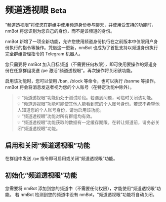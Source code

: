 # 频道透视眼 <small>Beta</small>

“频道透视眼”将使您在群组中使用频道身份参与聊天，并使用受支持的功能时，nmBot 将您识别为您自己的身份，而不是该频道的身份。

nmBot 新增了一项全新功能，允许您使用频道身份执行在之前版本中仅限用户身份执行的指令等操作。凭借这一更新，nmBot 也成为了首批支持以频道身份执行完全群组管理指令的 Telegram 机器人。

您只需要将 nmBot 加入目标频道（不需要任何权限），即可使用要操作的频道身份在任意群组发送 /pe 激活“频道透视眼”。再次操作将关闭该功能。

启用该功能时，您可以使用 /ban, /block 等命令，也可以执行 /banme 等操作。nmBot 将会将消息发送者视为您的个人账号（在特定功能中除外）。

> 💡 “频道透视眼”功能仍处于测试阶段。若遇到问题，可临时关闭该功能。  
> 💡 “频道透视眼”功能可能使其他人能看到您的个人账号身份。若您不希望他人知道您的个人账号身份，请勿启用该功能。  
> 💡 “频道透视眼”功能对所有群组均有效。  
> 💡 “频道透视眼”功能获取的数据有一定缓存期限。在转让频道前，请务必关闭“频道透视眼”功能。  

## 启用和关闭“频道透视眼”功能
在群组中发送 `/pe` 指令即可启用或关闭“频道透视眼”功能。

## 初始化“频道透视眼”功能
您需要将 nmBot 添加到您的频道中（不需要任何权限），才能使用“频道透视眼”功能。
若 nmBot 检测到您的频道中没有 nmBot，“频道透视眼”功能将自动关闭。
